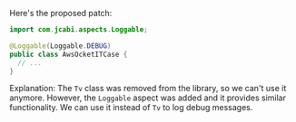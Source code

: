 Here's the proposed patch:
```java
import com.jcabi.aspects.Loggable;

@Loggable(Loggable.DEBUG)
public class AwsOcketITCase {
  // ...
}
```
Explanation:
The `Tv` class was removed from the library, so we can't use it anymore. However, the `Loggable` aspect was added and it provides similar functionality. We can use it instead of `Tv` to log debug messages.